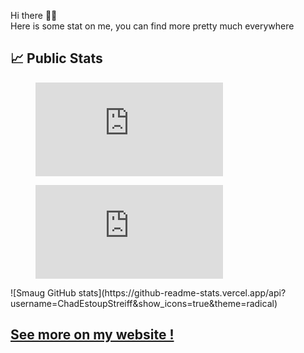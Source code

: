 Hi there 👋😃  
Here is some stat on me, you can find more pretty much everywhere 

## 📈 Public Stats
<figure><embed src="https://wakatime.com/share/@ChadOW/46e463ad-ca75-4b84-85f0-43dc483df404.svg"></embed></figure>  
<figure><embed src="https://wakatime.com/share/@ChadOW/2525bc4b-52ac-4b17-980e-b4014fcfab1b.svg"></embed></figure>  
![Smaug GitHub stats](https://github-readme-stats.vercel.app/api?username=ChadEstoupStreiff&show_icons=true&theme=radical)  

## [See more on my website !](https://chadestoupstreiff.github.io)
